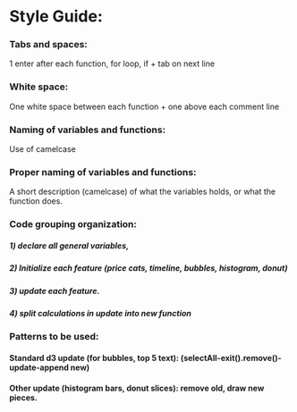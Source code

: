 # Style Guide:

### Tabs and spaces: 
1 enter after each function, for loop, if + tab on next line


### White space: 
One white space between each function + one above each comment line 

### Naming of variables and functions: 
Use of camelcase

### Proper naming of variables and functions:

A short description (camelcase) of what the variables holds, or what the function does.

### Code grouping organization: 

##### 1) declare all general variables, 
##### 2) Initialize each feature (price cats, timeline, bubbles, histogram, donut) 
##### 3) update each feature.
##### 4) split calculations in update into new function

### Patterns to be used:

#### Standard d3 update (for bubbles, top 5 text): (selectAll-exit().remove()-update-append new)
#### Other update (histogram bars, donut slices): remove old, draw new pieces.
